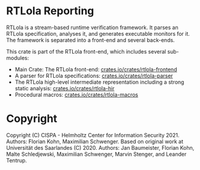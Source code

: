# RTLola Reporting

RTLola is a stream-based runtime verification framework.  It parses an RTLola specification, analyses it, and generates executable monitors for it.
The framework is separated into a front-end and several back-ends.

This crate is part of the RTLola front-end, which includes several sub-modules:
* Main Crate: The RTLola front-end: [crates.io/crates/rtlola-frontend](rtlola-frontend) 
* A parser for RTLola specifications: [crates.io/crates/rtlola-parser](rtlola-parser) 
* The RTLola high-level intermediate representation including a strong static analysis: [crates.io/crates/rtlola-hir](rtlola-hir)
* Procedural macros: [crates.io/crates/rtlola-macros](rtlola-macros)

# Copyright

Copyright (C) CISPA - Helmholtz Center for Information Security 2021.  Authors: Florian Kohn, Maximilian Schwenger.
Based on original work at Universität des Saarlandes (C) 2020.  Authors: Jan Baumeister, Florian Kohn, Malte Schledjewski, Maximilian Schwenger, Marvin Stenger, and Leander Tentrup.
